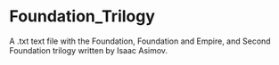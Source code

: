 # Foundation_Trilogy
A .txt text file with the Foundation, Foundation and Empire, and Second Foundation trilogy written by Isaac Asimov.
